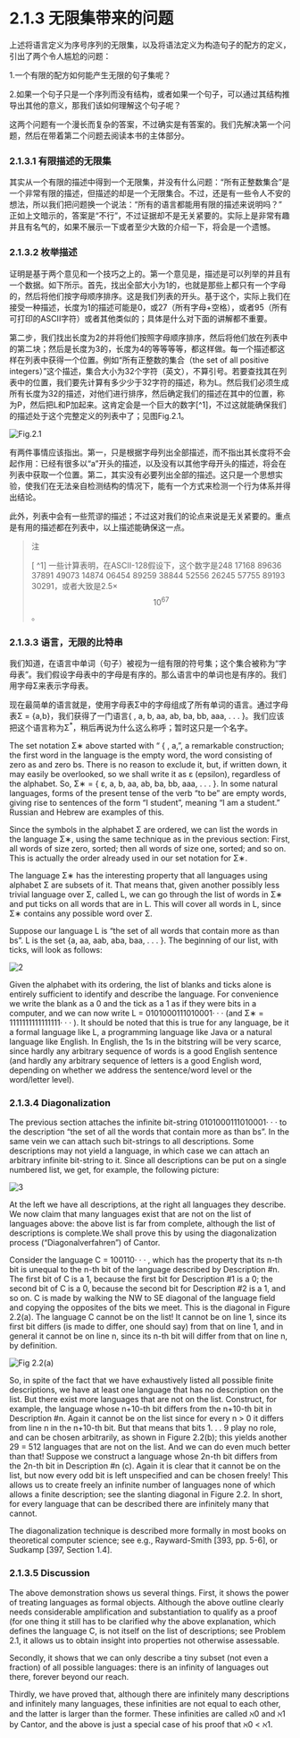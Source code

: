 # 2.1.3 无限集带来的问题

上述将语言定义为序号序列的无限集，以及将语法定义为构造句子的配方的定义，引出了两个令人尴尬的问题：

1.一个有限的配方如何能产生无限的句子集呢？

2.如果一个句子只是一个序列而没有结构，或者如果一个句子，可以通过其结构推导出其他的意义，那我们该如何理解这个句子呢？

这两个问题有一个漫长而复杂的答案，不过确实是有答案的。我们先解决第一个问题，然后在带着第二个问题去阅读本书的主体部分。


### 2.1.3.1 有限描述的无限集

其实从一个有限的描述中得到一个无限集，并没有什么问题：“所有正整数集合”是一个非常有限的描述，但描述的却是一个无限集合。不过，还是有一些令人不安的想法，所以我们把问题换一个说法：“所有的语言都能用有限的描述来说明吗？” 正如上文暗示的，答案是“不行”，不过证据却不是无关紧要的。实际上是非常有趣并且有名气的，如果不展示一下或者至少大致的介绍一下，将会是一个遗憾。

### 2.1.3.2 枚举描述

证明是基于两个意见和一个技巧之上的。第一个意见是，描述是可以列举的并且有一个数据。如下所示。首先，找出全部大小为1的，也就是那些上都只有一个字母的，然后将他们按字母顺序排序。这是我们列表的开头。基于这个，实际上我们在接受一种描述，长度为1的描述可能是0，或27（所有字母+空格），或者95（所有可打印的ASCII字符）或者其他类似的；具体是什么对下面的讲解都不重要。

第二步，我们找出长度为2的并将他们按照字母顺序排序，然后将他们放在列表中的第二块；然后是长度为3的，长度为4的等等等等，都这样做。每一个描述都这样在列表中获得一个位置。例如“所有正整数的集合（the set of all positive integers）”这个描述，集合大小为32个字符（英文），不算引号。若要查找其在列表中的位置，我们要先计算有多少少于32字符的描述，称为L。然后我们必须生成所有长度为32的描述，对他们进行排序，然后确定我们的描述在其中的位置，称为P，然后把L和P加起来。这肯定会是一个巨大的数字[^1]，不过这就能确保我们的描述处于这个完整定义的列表中了；见图Fig.2.1。

![Fig.2.1](../../img/2.1.3.1_1-Fig.2.1.png)

有两件事情应该指出。第一，只是根据字母列出全部描述，而不指出其长度将不会起作用：已经有很多以“a”开头的描述，以及没有以其他字母开头的描述，将会在列表中获取一个位置。第二，其实没有必要列出全部的描述。这只是一个思想实验，使我们在无法亲自检测结构的情况下，能有一个方式来检测一个行为体系并得出结论。 

此外，列表中会有一些荒谬的描述；不过这对我们的论点来说是无关紧要的。重点是有用的描述都在列表中，以上描述能确保这一点。


> 注
> 
> [ ^1] 一些计算表明，在ASCII-128假设下，这个数字是248 17168 89636 37891 49073 14874 06454 89259 38844 52556 26245 57755 89193 30291，或者大致是2.5× $$10^{67}$$。


### 2.1.3.3 语言，无限的比特串

我们知道，在语言中单词（句子）被视为一组有限的符号集；这个集合被称为“字母表”。我们假设字母表中的字母是有序的。那么语言中的单词也是有序的。我们用字母Σ来表示字母表。

现在最简单的语言就是，使用字母表Σ中的字母组成了所有单词的语言。通过字母表Σ = {a,b}，我们获得了一门语言{ , a, b, aa, ab, ba, bb, aaa, . . . }。我们应该把这个语言称为Σ<sup>*</sup>，稍后再说为什么这么称呼；暂时这只是一个名字。

The set notation Σ∗ above started with “ { , a,”, a remarkable construction; the first word in the language is the empty word, the word consisting of zero as and zero bs. There is no reason to exclude it, but, if written down, it may easily be overlooked, so we shall write it as ε (epsilon), regardless of the alphabet. So, Σ∗ = { ε, a, b, aa, ab, ba, bb, aaa, . . . }. In some natural languages, forms of the present tense of the verb “to be” are empty words, giving rise to sentences of the form “I student”, meaning “I am a student.” Russian and Hebrew are examples of this.

Since the symbols in the alphabet Σ are ordered, we can list the words in the language Σ∗, using the same technique as in the previous section: First, all words of size zero, sorted; then all words of size one, sorted; and so on. This is actually the order already used in our set notation for Σ∗.

The language Σ∗ has the interesting property that all languages using alphabet Σ are subsets of it. That means that, given another possibly less trivial language over Σ, called L, we can go through the list of words in Σ∗ and put ticks on all words that are in L. This will cover all words in L, since Σ∗ contains any possible word over Σ.

Suppose our language L is “the set of all words that contain more as than bs”. L is the set {a, aa, aab, aba, baa, . . . }. The beginning of our list, with ticks, will look as follows:

![2](../../img/2.1.3.3_2.png)


Given the alphabet with its ordering, the list of blanks and ticks alone is entirely sufficient to identify and describe the language. For convenience we write the blank as a 0 and the tick as a 1 as if they were bits in a computer, and we can now write L = 0101000111010001· · · (and Σ∗ = 1111111111111111· · · ). It should be noted that this is true for any language, be it a formal language like L, a programming language like Java or a natural language like English. In English, the 1s in the bitstring will be very scarce, since hardly any arbitrary sequence of words is a good English sentence (and hardly any arbitrary sequence of letters is a good English word, depending on whether we address the sentence/word level or the word/letter level).

### 2.1.3.4 Diagonalization

The previous section attaches the infinite bit-string 0101000111010001· · · to the description “the set of all the words that contain more as than bs”. In the same vein we can attach such bit-strings to all descriptions. Some descriptions may not yield a language, in which case we can attach an arbitrary infinite bit-string to it. Since all descriptions can be put on a single numbered list, we get, for example, the following picture:

![3](../../img/2.1.3.4_3.png)


At the left we have all descriptions, at the right all languages they describe. We now claim that many languages exist that are not on the list of languages above: the above list is far from complete, although the list of descriptions is complete.We shall prove this by using the diagonalization process (“Diagonalverfahren”) of Cantor.

Consider the language C = 100110· · · , which has the property that its n-th bit is unequal to the n-th bit of the language described by Description #n. The first bit of C is a 1, because the first bit for Description #1 is a 0; the second bit of C is a 0, because the second bit for Description #2 is a 1, and so on. C is made by walking the NW to SE diagonal of the language field and copying the opposites of the bits we meet. This is the diagonal in Figure 2.2(a). The language C cannot be on the list! It cannot be on line 1, since its first bit differs (is made to differ, one should say) from that on line 1, and in general it cannot be on line n, since its n-th bit will differ from that on line n, by definition.

![Fig 2.2(a)](../../img/2.1.3.4_4-Fig.2.2.png)

So, in spite of the fact that we have exhaustively listed all possible finite descriptions, we have at least one language that has no description on the list. But there exist more languages that are not on the list. Construct, for example, the language whose n+10-th bit differs from the n+10-th bit in Description #n. Again it cannot be on the list since for every n > 0 it differs from line n in the n+10-th bit. But that means that bits 1. . . 9 play no role, and can be chosen arbitrarily, as shown in Figure 2.2(b); this yields another 29 = 512 languages that are not on the list. And we can do even much better than that! Suppose we construct a language whose 2n-th bit differs from the 2n-th bit in Description #n (c). Again it is clear that it cannot be on the list, but now every odd bit is left unspecified and can be chosen freely! This allows us to create freely an infinite number of languages none of which allows a finite description; see the slanting diagonal in Figure 2.2. In short, for every language that can be described there are infinitely many that cannot.

The diagonalization technique is described more formally in most books on theoretical computer science; see e.g., Rayward-Smith [393, pp. 5-6], or Sudkamp [397, Section 1.4].

### 2.1.3.5 Discussion

The above demonstration shows us several things. First, it shows the power of treating languages as formal objects. Although the above outline clearly needs considerable amplification and substantiation to qualify as a proof (for one thing it still has to be clarified why the above explanation, which defines the language C, is not itself on the list of descriptions; see Problem 2.1, it allows us to obtain insight into properties not otherwise assessable.

Secondly, it shows that we can only describe a tiny subset (not even a fraction) of all possible languages: there is an infinity of languages out there, forever beyond our reach.

Thirdly, we have proved that, although there are infinitely many descriptions and infinitely many languages, these infinities are not equal to each other, and the latter is larger than the former. These infinities are called ℵ0 and ℵ1 by Cantor, and the above is just a special case of his proof that ℵ0 < ℵ1.
